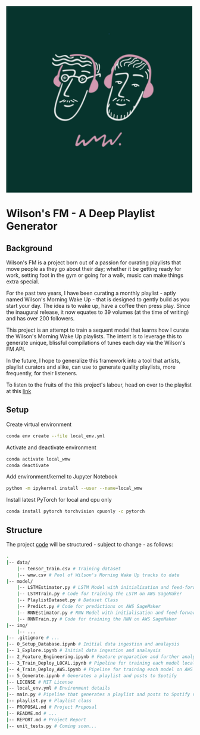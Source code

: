 <img align="center" src="img/wilsons_fm.jpg" data-canonical-src="img/wilsons_fm.jpg" width="500" height="500" />

# Wilson's FM - A Deep Playlist Generator

## Background

Wilson's FM is a project born out of a passion for curating playlists that move people as they go about their day; whether it be getting ready for work, setting foot in the gym or going for a walk, music can make things extra special.  

For the past two years, I have been curating a monthly playlist - aptly named Wilson's Morning Wake Up - that is designed to gently build as you start your day. The idea is to wake up, have a coffee then press play. Since the inaugural release, it now equates to 39 volumes (at the time of writing) and has over 200 followers.

This project is an attempt to train a sequent model that learns how I curate the Wilson's Morning Wake Up playlists. The intent is to leverage this to generate unique, blissful compilations of tunes each day via the Wilson's FM API.

In the future, I hope to generalize this framework into a tool that artists, playlist curators and alike, can use to generate quality playlists, more frequently, for their listeners.

To listen to the fruits of the this project's labour, head on over to the playlist at this [link](https://open.spotify.com/playlist/7x1MY3AW3YCaHoicpiacGv?si=z5uRN003SN2fd1C7lyXBqw)

## Setup

Create virtual environment

```bash
conda env create --file local_env.yml
```

Activate and deactivate environment

```bash
conda activate local_wmw
conda deactivate
```

Add environment/kernel to Jupyter Notebook

```bash
python -m ipykernel install --user --name=local_wmw
```

Install latest PyTorch for local and cpu only

```bash
conda install pytorch torchvision cpuonly -c pytorch
```

## Structure

The project [code](https://github.com/alistairwgillespie/wmw_deep_playlist_generator) will be structured - subject to change - as follows:

```bash
.
|-- data/
    |-- tensor_train.csv # Training dataset
    |-- wmw.csv # Pool of Wilson's Morning Wake Up tracks to date
|-- model/
    |-- LSTMEstimator.py # LSTM Model with initialisation and feed-forward
    |-- LSTMTrain.py # Code for training the LSTM on AWS SageMaker
    |-- PlaylistDataset.py # Dataset Class
    |-- Predict.py # Code for predictions on AWS SageMaker
    |-- RNNEstimator.py # RNN Model with initialisation and feed-forward
    |-- RNNTrain.py # Code for training the RNN on AWS SageMaker
|-- img/
    |-- ...
|-- .gitignore # ...
|-- 0_Setup_Database.ipynb # Initial data ingestion and analaysis
|-- 1_Explore.ipynb # Initial data ingestion and analaysis
|-- 2_Feature_Engineering.ipynb # Feature preparation and further analysis
|-- 3_Train_Deploy_LOCAL.ipynb # Pipeline for training each model locally
|-- 4_Train_Deploy_AWS.ipynb # Pipeline for training each model on AWS SageMaker
|-- 5_Generate.ipynb # Generates a playlist and posts to Spotify
|-- LICENSE # MIT License
|-- local_env.yml # Environment details
|-- main.py # Pipeline that generates a playlist and posts to Spotify via CLI
|-- playlist.py # Playlist class
|-- PROPOSAL.md # Project Proposal
|-- README.md # ...
|-- REPORT.md # Project Report
|-- unit_tests.py # Coming soon...

```

#### 